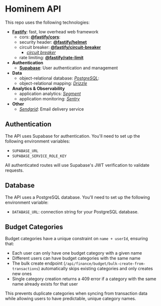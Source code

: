 # Hominem API

This repo uses the following technologies:

- [**Fastify**](https://www.fastify.io/): fast, low overhead web framework
  - cors: [**@fastify/cors**](https://www.npmjs.com/package/@fastify/cors): 
  - security header: [**@fastify/helmet**](https://www.npmjs.com/package/@fastify/helmet)
  - circuit breaker: [**@fastify/circuit-breaker**](https://www.npmjs.com/package/@fastify/circuit-breaker)
    - [_circuit breaker_](https://martinfowler.com/bliki/CircuitBreaker.html)
  - rate limiting: [**@fastify/rate-limit**](https://www.npmjs.com/package/@fastify/rate-limit)
- **Authentication**
  - [**Supabase**](https://supabase.io): User authentication and management
- **Data**
  - object-relational database: [*PostgreSQL*](https://www.postgresql.org/): 
  - object-relational mapping: [*Drizzle*](https://orm.drizzle.team)
- **Analytics & Observability**
  - application analytics: [*Segment*](https://segment.com/)
  - application monitoring: [*Sentry*](https://sentry.io/)
- **Other**
  - [*Sendgrid*](https://sendgrid.com/): Email delivery service


## Authentication
The API uses Supabase for authentication. You'll need to set up the following environment variables:
- `SUPABASE_URL`
- `SUPABASE_SERVICE_ROLE_KEY`

All authenticated routes will use Supabase's JWT verification to validate requests.

## Database

The API uses a PostgreSQL database. You'll need to set up the following environment variable:
- `DATABASE_URL`: connection string for your PostgreSQL database.

## Budget Categories

Budget categories have a unique constraint on `name + userId`, ensuring that:
- Each user can only have one budget category with a given name
- Different users can have budget categories with the same name
- The bulk create endpoint (`/api/finance/budget/bulk-create-from-transactions`) automatically skips existing categories and only creates new ones
- Single category creation returns a 409 error if a category with the same name already exists for that user

This prevents duplicate categories when syncing from transaction data while allowing users to have predictable, unique category names.
